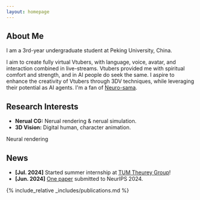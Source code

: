 ```yaml
---
layout: homepage
---
```


## About Me

I am a 3rd-year undergraduate student at Peking University, China.

I aim to create fully virtual Vtubers, with language, voice, avatar, and interaction combined in live-streams. Vtubers provided me with spiritual comfort and strength, and in AI people do seek the same. I aspire to enhance the creativity of Vtubers through 3DV techniques, while leveraging their potential as AI agents. I'm a fan of [Neuro-sama](https://virtualyoutuber.fandom.com/wiki/Neuro-sama).


## Research Interests

- **Nerual CG:** Nerual rendering & nerual simulation. 
- **3D Vision:** Digital human, character animation.

Neural rendering 
## News

- **[Jul. 2024]** Started summer internship at [TUM Theurey Group](https://ge.in.tum.de/)!
- **[Jun. 2024]** [One paper](https://motioncritic.github.io/) submitted to NeurIPS 2024.

<!-- - **[Sept. 2019]** Our paper about few-shot learning is accepted to NeurIPS 2019.
- **[Mar. 2019]** Our paper about few-shot learning is accepted to CVPR 2019. -->

{% include_relative _includes/publications.md %}

<!-- {% include_relative _includes/services.md %} -->
